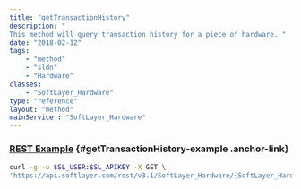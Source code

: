 ```yaml
---
title: "getTransactionHistory"
description: "
This method will query transaction history for a piece of hardware. "
date: "2018-02-12"
tags:
    - "method"
    - "sldn"
    - "Hardware"
classes:
    - "SoftLayer_Hardware"
type: "reference"
layout: "method"
mainService : "SoftLayer_Hardware"
---
```


### [REST Example](#getTransactionHistory-example) <a href="/article/rest/"><i class="fas fa-question"></i></a> {#getTransactionHistory-example .anchor-link} 
```bash
curl -g -u $SL_USER:$SL_APIKEY -X GET \
'https://api.softlayer.com/rest/v3.1/SoftLayer_Hardware/{SoftLayer_HardwareID}/getTransactionHistory'
```
